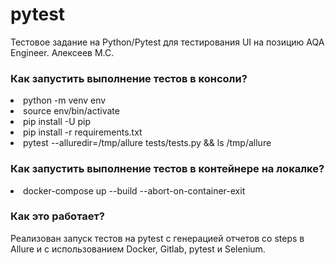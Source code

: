 # pytest

Тестовое задание на Python/Pytest для тестирования UI на позицию AQA Engineer. Алексеев М.С.

<h3>Как запустить выполнение тестов в консоли?</h3>
<li>python -m venv env</li>
<li>source env/bin/activate</li>
<li>pip install -U pip</li>
<li>pip install -r requirements.txt</li>
<li>pytest --alluredir=/tmp/allure tests/tests.py && ls /tmp/allure</li>

<h3>Как запустить выполнение тестов в контейнере на локалке?</h3>
<li>docker-compose up --build --abort-on-container-exit</li>

<h3>Как это работает?</h3>
Реализован запуск тестов на pytest с генерацией отчетов cо steps в Allure и с использованием Docker, Gitlab, pytest и Selenium.